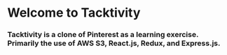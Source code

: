 <h1>Welcome to Tacktivity</h1>

### Tacktivity is a clone of Pinterest as a learning exercise. Primarily the use of AWS S3, React.js, Redux, and Express.js.
